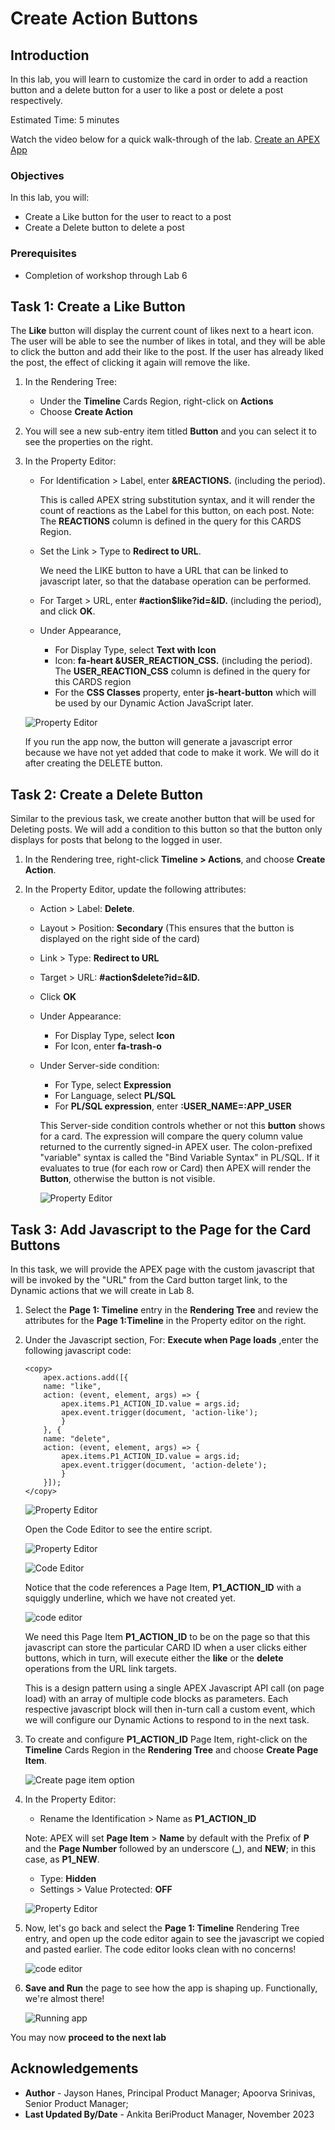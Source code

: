 # Create Action Buttons

## Introduction

In this lab, you will learn to customize the card in order to add a reaction button and a delete button for a user to like a post or delete a post respectively.

Estimated Time: 5 minutes

Watch the video below for a quick walk-through of the lab.
[Create an APEX App](videohub:1_53khevkr)

### Objectives

In this lab, you will:
- Create a Like button for the user to react to a post
- Create a Delete button to delete a post

### Prerequisites

- Completion of workshop through Lab 6

## Task 1: Create a Like Button

The **Like** button will display the current count of likes next to a heart icon. The user will be able to see the number of likes in total, and they will be able to click the button and add their like to the post. If the user has already liked the post, the effect of clicking it again will remove the like.

1.  In the Rendering Tree:
    - Under the **Timeline** Cards Region, right-click on **Actions**
    - Choose **Create Action**

2.  You will see a new sub-entry item titled **Button** and you can select it to see the properties on the right.

3.  In the Property Editor:
    - For Identification > Label, enter **&REACTIONS.** (including the period).

        This is called APEX string substitution syntax, and it will render the count of reactions as the Label for this button, on each post.
        Note: The **REACTIONS** column is defined in the query for this CARDS Region.
    - Set the Link > Type to **Redirect to URL**.

        We need the LIKE button to have a URL that can be linked to javascript later, so that the database operation can be performed.
    - For Target > URL, enter **#action$like?id=&ID.** (including the period), and click **OK**.
    - Under Appearance,
        - For Display Type, select **Text with Icon**
        - Icon: **fa-heart &USER\_REACTION\_CSS.** (including the period). The **USER\_REACTION\_CSS** column
    is defined in the query for this CARDS region
        - For the **CSS Classes** property, enter **js-heart-button** which will be used by our Dynamic
    Action JavaScript later.

    ![Property Editor](images/button-properties.png)

    If you run the app now, the button will generate a javascript error because we have not yet added that code to make it work. We will do it after creating the DELETE button.

## Task 2: Create a Delete Button

Similar to the previous task, we create another button that will be used for Deleting posts. We will add a condition to this button so that the button only displays for posts that belong to the logged in user.

1.  In the Rendering tree, right-click **Timeline > Actions**, and choose **Create Action**.

2.  In the Property Editor, update the following attributes:
    - Action > Label: **Delete**.

    - Layout > Position: **Secondary** (This ensures that the button is displayed on the right side of the card)

    - Link > Type: **Redirect to URL**

    - Target > URL: **#action$delete?id=&ID.**

    - Click **OK**

    - Under Appearance:
        - For Display Type, select **Icon**
        - For Icon, enter **fa-trash-o**

    - Under Server-side condition:
        - For Type, select **Expression**
        - For Language, select **PL/SQL**
        - For **PL/SQL expression**, enter **:USER\_NAME=:APP\_USER**

        This Server-side condition controls whether or not this **button** shows for a card. The expression will compare the query column value returned to the currently signed-in APEX user. The colon-prefixed "variable" syntax is called the "Bind Variable Syntax" in PL/SQL. If it evaluates to true (for each row or Card) then APEX will render the **Button**, otherwise the button is not visible.

        ![Property Editor](images/button-action.png)

## Task 3: Add Javascript to the Page for the Card Buttons

In this task, we will provide the APEX page with the custom javascript that will be invoked by the "URL" from the Card button target link, to the Dynamic actions that we will create in Lab 8.

1.  Select the **Page 1: Timeline** entry in the **Rendering Tree** and review the attributes for the **Page 1:Timeline** in the Property editor on the right.

2.  Under the Javascript section, For: **Execute when Page loads** ,enter the following javascript code:

    ```
    <copy>
        apex.actions.add([{
        name: "like",
        action: (event, element, args) => {
            apex.items.P1_ACTION_ID.value = args.id;
            apex.event.trigger(document, 'action-like');
            }
        }, {
        name: "delete",
        action: (event, element, args) => {
            apex.items.P1_ACTION_ID.value = args.id;
            apex.event.trigger(document, 'action-delete');
            }
        }]);
    </copy>
    ```

    ![Property Editor](images/js-code-1.png)

    Open the Code Editor to see the entire script.

    ![Property Editor](images/code-editor.png)

    ![Code Editor](images/js-code-2.png)

    Notice that the code references a Page Item, **P1\_ACTION\_ID** with a squiggly underline, which we have not created yet.

    ![code editor](images/js-code-3.png)

    We need this Page Item **P1\_ACTION\_ID** to be on the page so that this javascript can store the particular CARD ID when a user clicks either buttons, which in turn, will execute either the **like** or the **delete** operations from the URL link targets.

    This is a design pattern using a single APEX Javascript API call (on page load) with an array of multiple code blocks as parameters. Each respective javascript block will then in-turn call a custom event, which we will configure our Dynamic Actions to respond to in the next task.

3.  To create and configure **P1\_ACTION\_ID** Page Item, right-click on the **Timeline** Cards Region in the **Rendering Tree** and choose **Create Page Item**.

    ![Create page item option](images/create-page-item4.png)

4. In the Property Editor:
    - Rename the Identification > Name as **P1\_ACTION\_ID**

    Note: APEX will set **Page Item** > **Name** by default with the Prefix of **P** and the **Page Number** followed by an underscore (**\_**), and **NEW**; in this case, as **P1\_NEW**.

    - Type: **Hidden**
    - Settings > Value Protected: **OFF**

    ![Property Editor](images/value-protected.png)

8. Now, let's go back and select the **Page 1: Timeline** Rendering Tree entry, and open up the code editor again to see the javascript we copied and pasted earlier. The code editor looks clean with no concerns!

    ![code editor](images/code-editor-2.png)


9. **Save and Run** the page to see how the app is shaping up. Functionally, we're almost there!

    ![Running app](images/run-app.png)

You may now **proceed to the next lab**

## Acknowledgements

 - **Author** - Jayson Hanes, Principal Product Manager; Apoorva Srinivas, Senior Product Manager;
 - **Last Updated By/Date** - Ankita BeriProduct Manager, November 2023
